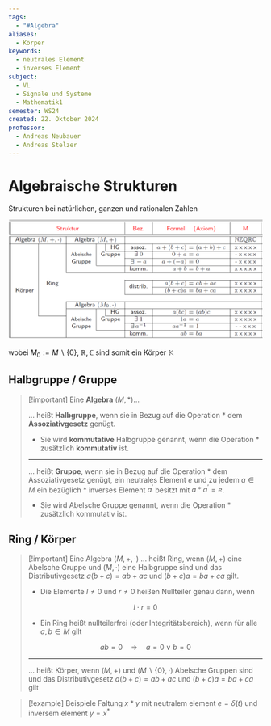 ```yaml
---
tags:
  - "#Algebra"
aliases:
  - Körper
keywords:
  - neutrales Element
  - inverses Element
subject:
  - VL
  - Signale und Systeme
  - Mathematik1
semester: WS24
created: 22. Oktober 2024
professor:
  - Andreas Neubauer
  - Andreas Stelzer
---
```

 

# Algebraische Strukturen

Strukturen bei natürlichen, ganzen und rationalen Zahlen

![](assets/Pasted%20image%2020241022085134.png)

wobei $M_0:=M \backslash\{0\}$, $\mathbb{R}, \mathbb{C}$ sind somit ein Körper $\mathbb{K}$

## Halbgruppe / Gruppe

> [!important] Eine **Algebra** $(M, *)$...
> 
> ... heißt **Halbgruppe**, wenn sie in Bezug auf die Operation * dem **Assoziativgesetz** genügt.
> - Sie wird **kommutative** Halbgruppe genannt, wenn die Operation * zusätzlich **kommutativ** ist.
> 
> ---
> 
> ... heißt **Gruppe**, wenn sie in Bezug auf die Operation * dem Assoziativgesetz genügt, ein neutrales Element $e$ und zu jedem $a \in M$ ein bezüglich * inverses Element $a^{\prime}$ besitzt mit $a * a^{\prime}=e$.
> - Sie wird Abelsche Gruppe genannt, wenn die Operation * zusätzlich kommutativ ist.
> 

## Ring / Körper

> [!important] Eine Algebra $(M,+, \cdot)$
> ... heißt Ring, wenn $(M,+)$ eine Abelsche Gruppe und $(M, \cdot)$ eine Halbgruppe sind und das Distributivgesetz $a(b+c)=a b+a c$ und $(b+c) a=b a+c a$ gilt.
> - Die Elemente $l \neq 0$ und $r \neq 0$ heißen Nullteiler genau dann, wenn
> 
> $$ l \cdot r=0 $$
> 
> - Ein Ring heißt nullteilerfrei (oder Integritätsbereich), wenn für alle $a, b \in M$ gilt
> 
> $$ a b=0 \quad \Longrightarrow \quad a=0 \vee b=0 $$
> 
> ---
> 
> ... heißt Körper, wenn $(M,+)$ und $(M \backslash\{0\}, \cdot)$ Abelsche Gruppen sind und das Distributivgesetz $a(b+c)=a b+a c$ und $(b+c) a=b a+c a$ gilt

>[!example] Beispiele
> Faltung $x*y$ mit neutralem element $e=\delta(t)$ und inversem element $y=x^*$